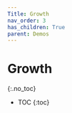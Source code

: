 ```yaml
---
Title: Growth
nav_order: 3
has_children: True
parent: Demos
---
```

# Growth
{:.no_toc}

* TOC
{:toc}